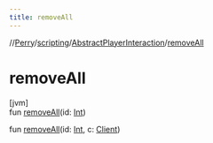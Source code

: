```yaml
---
title: removeAll
---
```

//[Perry](../../../index.html)/[scripting](../index.html)/[AbstractPlayerInteraction](index.html)/[removeAll](remove-all.html)



# removeAll



[jvm]\
fun [removeAll](remove-all.html)(id: [Int](https://kotlinlang.org/api/latest/jvm/stdlib/kotlin/-int/index.html))

fun [removeAll](remove-all.html)(id: [Int](https://kotlinlang.org/api/latest/jvm/stdlib/kotlin/-int/index.html), c: [Client](../../client/-client/index.html))




